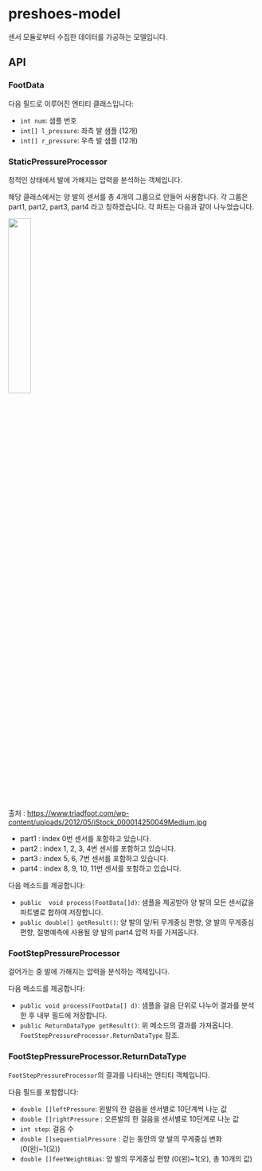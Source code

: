 # preshoes-model

센서 모듈로부터 수집한 데이터를 가공하는 모델입니다.

## API

### FootData

다음 필드로 이루어진 엔티티 클래스입니다:

- `int num`: 샘플 번호
- `int[] l_pressure`: 좌측 발 샘플 (12개)
- `int[] r_pressure`: 우측 발 샘플 (12개)

### StaticPressureProcessor

정적인 상태에서 발에 가해지는 압력을 분석하는 객체입니다.

 해당 클래스에서는 양 발의 센서를 총 4개의 그룹으로 만들어 사용합니다. 각 그룹은 part1, part2, part3, part4 라고 칭하겠습니다.
 각 파트는 다음과 같이 나누었습니다.

<img src="https://user-images.githubusercontent.com/51154225/83109844-118f5e80-a0fd-11ea-8220-583452b3c40b.png" width="30%">

출처 : https://www.triadfoot.com/wp-content/uploads/2012/05/iStock_000014250049Medium.jpg

- part1 : index 0번 센서를 포함하고 있습니다.
- part2 : index 1, 2, 3, 4번 센서를 포함하고 있습니다.
- part3 : index 5, 6, 7번 센서를 포함하고 있습니다.
- part4 : index 8, 9, 10, 11번 센서를 포함하고 있습니다.

다음 메소드를 제공합니다:

- `public  void process(FootData[]d)`: 샘플을 제공받아 양 발의 모든 센서값을 파트별로 합하여 저장합니다.
- `public double[] getResult()`: 양 발의 앞/뒤 무게중심 편향, 양 발의 무게중심 편향, 질병예측에 사용될 양 발의 part4 압력 차를 가져옵니다.

### FootStepPressureProcessor

걸어가는 중 발에 가해지는 압력을 분석하는 객체입니다.

다음 메소드를 제공합니다:

- `public void process(FootData[] d)`: 샘플을 걸음 단위로 나누어 결과를 분석한 후 내부 필드에 저장합니다.
- `public ReturnDataType getResult()`: 위 메소드의 결과를 가져옵니다. `FootStepPressureProcessor.ReturnDataType` 참조.

### FootStepPressureProcessor.ReturnDataType

`FootStepPressureProcessor`의 결과를 나타내는 엔티티 객체입니다.

다음 필드를 포함합니다:

- `double []leftPressure`: 왼발의 한 걸음을 센서별로 10단계씩 나눈 값 
- `double []rightPressure` : 오른발의 한 걸음을 센서별로 10단계로 나눈 값
- `int step`: 걸음 수
- `double []sequentialPressure` : 걷는 동안의 양 발의 무게중심 변화 (0(왼)~1(오))
- `double []feetWeightBias`: 양 발의 무게중심 편향 (0(왼)~1(오), 총 10개의 값)
